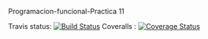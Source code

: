 Programacion-funcional-Practica 11

Travis status: [![Build Status](https://travis-ci.org/ULL-ESIT-LPP-1819/tdd-Zanuro.png)](https://travis-ci.org/ULL-ESIT-LPP-1819/tdd-Zanuro)
Coveralls : [![Coverage Status](https://coveralls.io/repos/github/ULL-ESIT-LPP-1819/tdd-Zanuro/badge.png?branch=master)](https://coveralls.io/github/ULL-ESIT-LPP-1819/tdd-Zanuro?branch=master)

